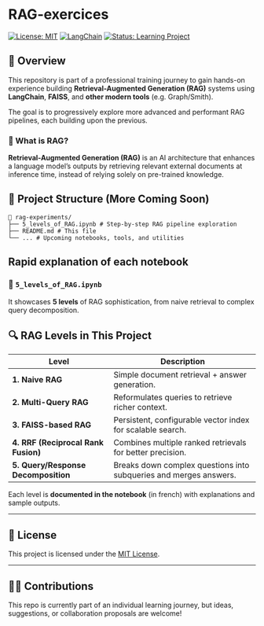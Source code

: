 # RAG-exercices

[![License: MIT](https://img.shields.io/badge/license-MIT-blue.svg)](LICENSE)
[![LangChain](https://img.shields.io/badge/langchain-🚀-purple)](https://www.langchain.com/)
[![Status: Learning Project](https://img.shields.io/badge/status-in--progress-yellow)]()

## 📘 Overview

This repository is part of a professional training journey to gain hands-on experience building **Retrieval-Augmented Generation (RAG)** systems using **LangChain**, **FAISS**, and **other modern tools** (e.g. Graph/Smith).

The goal is to progressively explore more advanced and performant RAG pipelines, each building upon the previous.


### 🧱 What is RAG?

**Retrieval-Augmented Generation (RAG)** is an AI architecture that enhances a language model’s outputs by retrieving relevant external documents at inference time, instead of relying solely on pre-trained knowledge.


## 📂 Project Structure (More Coming Soon)

```plaintext
📁 rag-experiments/
├── 5_levels_of_RAG.ipynb # Step-by-step RAG pipeline exploration
├── README.md # This file
└── ... # Upcoming notebooks, tools, and utilities
```

## Rapid explanation of each notebook

### 🔹 `5_levels_of_RAG.ipynb`

It showcases **5 levels** of RAG sophistication, from naive retrieval to complex query decomposition.

## 🔍 RAG Levels in This Project

| Level | Description |
|-------|-------------|
| **1. Naive RAG** | Simple document retrieval + answer generation. |
| **2. Multi-Query RAG** | Reformulates queries to retrieve richer context. |
| **3. FAISS-based RAG** | Persistent, configurable vector index for scalable search. |
| **4. RRF (Reciprocal Rank Fusion)** | Combines multiple ranked retrievals for better precision. |
| **5. Query/Response Decomposition** | Breaks down complex questions into subqueries and merges answers. |

Each level is **documented in the notebook** (in french) with explanations and sample outputs.

---

## 📜 License

This project is licensed under the [MIT License](LICENSE).

---

## 🙋‍♂️ Contributions

This repo is currently part of an individual learning journey, but ideas, suggestions, or collaboration proposals are welcome!
